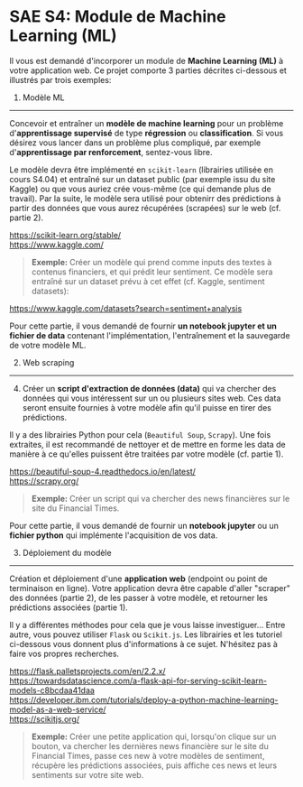 SAE S4: Module de Machine Learning (ML)
=======================================

Il vous est demandé d'incorporer un module de **Machine Learning (ML)** à votre application web. Ce projet comporte 3 parties décrites ci-dessous et illustrés par trois exemples:

1. Modèle ML
------------

Concevoir et entraîner un **modèle de machine learning** pour un problème d'**apprentissage supervisé** de type **régression** ou **classification**. Si vous désirez vous lancer dans un problème plus compliqué, par exemple d'**apprentissage par renforcement**, sentez-vous libre. 

Le modèle devra être implémenté en `scikit-learn` (librairies utilisée en cours S4.04) et entraîné sur un dataset public (par exemple issu du site Kaggle) ou que vous auriez crée vous-même (ce qui demande plus de travail). Par la suite, le modèle sera utilisé pour obtenirr des prédictions à partir des données que vous aurez récupérées (scrapées) sur le web (cf. partie 2).
    
https://scikit-learn.org/stable/<br>
https://www.kaggle.com/

>**Exemple:** Créer un modèle qui prend comme inputs des textes à contenus financiers, et qui prédit leur sentiment. Ce modèle sera entraîné sur un dataset prévu à cet effet (cf. Kaggle, sentiment datasets):

https://www.kaggle.com/datasets?search=sentiment+analysis

Pour cette partie, il vous demandé de fournir **un notebook jupyter et un fichier de data** contenant l'implémentation, l'entraînement et la sauvegarde de votre modèle ML.

2. Web scraping
---------------

4. Créer un **script d'extraction de données (data)** qui va chercher des données qui vous intéressent sur un ou plusieurs sites web. Ces data seront ensuite fournies à votre modèle afin qu'il puisse en tirer des prédictions.

Il y a des librairies Python pour cela (`Beautiful Soup`, `Scrapy`). Une fois extraites, il est recommandé de nettoyer et de mettre en forme les data de manière à ce qu'elles puissent être traitées par votre modèle (cf. partie 1).

https://beautiful-soup-4.readthedocs.io/en/latest/<br>
https://scrapy.org/

>**Exemple:** Créer un script qui va chercher des news financières sur le site du Financial Times.

Pour cette partie, il vous demandé de fournir un **notebook jupyter** ou un **fichier python** qui implémente l'acquisition de vos data.

3. Déploiement du modèle 
------------------------

Création et déploiement d'une **application web** (endpoint ou point de terminaison en ligne). Votre application devra être capable d'aller "scraper" des données (partie 2), de les passer à votre modèle, et retourner les prédictions associées (partie 1).

Il y a différentes méthodes pour cela que je vous laisse investiguer... Entre autre, vous pouvez utiliser `Flask` ou `Scikit.js`. Les librairies et les tutoriel ci-dessous vous donnent plus d'informations à ce sujet. N'hésitez pas à faire vos propres recherches.

https://flask.palletsprojects.com/en/2.2.x/<br>
https://towardsdatascience.com/a-flask-api-for-serving-scikit-learn-models-c8bcdaa41daa<br>
https://developer.ibm.com/tutorials/deploy-a-python-machine-learning-model-as-a-web-service/<br>
https://scikitjs.org/<br>

>**Exemple:** Créer une petite application qui, lorsqu'on clique sur un bouton, va chercher les dernières news financière sur le site du Financial Times, passe ces new à votre modèles de sentiment, récupère les prédictions associées, puis affiche ces news et leurs sentiments sur votre site web.
